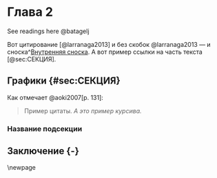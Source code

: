 # Глава 2
See readings here @batagelj

Вот цитирование [@larranaga2013] и без скобок @larranaga2013 — и сноска^[Внутренняя сноска]. А вот пример ссылки на часть текста [@sec:СЕКЦИЯ].

## Графики {#sec:СЕКЦИЯ}
Как отмечает @aoki2007[p. 131]:


> Пример цитаты. *А это пример курсива.*

### Название подсекции

## Заключение {-}
\newpage

[Внутренняя сноска]: Привет!
